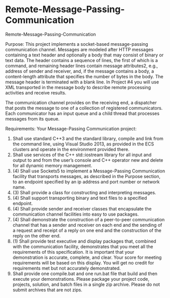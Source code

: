 # Remote-Message-Passing-Communication
Remote-Message-Passing-Communication

Purpose:
This project implements a socket-based message-passing communication channel. Messages are modeled after HTTP messages containing a text header and optionally a body that may consist of binary or text data. The header contains a sequence of lines, the first of which is a command, and remaining header lines contain message attributes2, e.g., address of sender and receiver, and, if the message contains a body, a content-length attribute that specifies the number of bytes in the body. The message header is terminated with a blank line. In Project #4 you will use XML transported in the message body to describe remote processing activities and receive results.

The communication channel provides on the receiving end, a dispatcher that posts the message to one of a collection of registered communicators. Each communicator has an input queue and a child thread that processes messages from its queue.

Requirements:
Your Message-Passing Communication project:

1. Shall use standard C++3 and the standard library, compile and link from the command line, using Visual Studio 2013, as provided in the ECS clusters and operate in the environment provided there.
2. Shall use services of the C++ std::iostream library for all input and output to and from the user’s console and C++ operator new and delete for all dynamic memory management.
3. (4) Shall use Sockets5 to implement a Message-Passing Communication facility that transports messages, as described in the Purpose section, to an endpoint specified by an ip address and port number or network name.
4. (3) Shall provide a class for constructing and interpreting messages.
5. (4) Shall support transporting binary and text files to a specified endpoint.
6. (4) Shall provide sender and receiver classes that encapsulate the communication channel facilities into easy to use packages.
7. (4) Shall demonstrate the construction of a peer-to-peer communication channel that has a sender and receiver on each end and the sending of a request and receipt of a reply on one end and the construction of the reply on the other end.
8. (1) Shall provide test executive and display packages that, combined with the communication facility, demonstrates that you meet all the requirements of this specification. It is important that your demonstration is accurate, complete, and clear. Your score for meeting requirements will be based on this display. You will get no credit for requirements met but not accurately demonstrated.
9. Shall provide one compile.bat and one run.bat file that build and then execute your demonstrations. Please package your project code, projects, solution, and batch files in a single zip archive. Please do not submit archives that are not zips.
